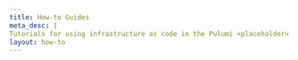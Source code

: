 ```yaml
---
title: How-to Guides
meta_desc: |
Tutorials for using infrastructure as code in the Pulumi <placeholder> package
layout: how-to
---
```

